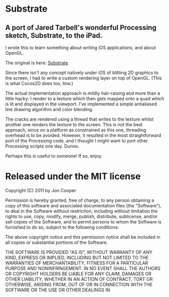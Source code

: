 
# Substrate
## A port of Jared Tarbell's wonderful Processing sketch, Substrate, to the iPad.

I wrote this to learn something about writing iOS applications, and about OpenGL. 

The original is here: [Substrate](http://www.complexification.net/gallery/machines/substrate/).

Since there isn't any concept natively under iOS of blitting 2D graphics to the screen, I had to write a custom rendering layer on top of OpenGL. (This is what Cocos2D does too, btw.)

The actual implementation approach is mildly hair-raising and more than a little hacky: I render to a texture which then gets mapped onto a quad which is lit and displayed in the viewport. I've implemented a simple antialiased line drawing algorithm and color blending. 

The cracks are rendered using a thread that writes to the texture whilst another one renders the texture to the screen. This is not the best approach, since on a platform as constrained as this one, threading overhead is to be avoided. However, it resulted in the most straightforward port of the Processing code, and I thought I might want to port other Processing scripts one day. Dunno.

Perhaps this is useful to someone! If so, enjoy.

# Released under the MIT license

Copyright (C) 2011 by Jon Cooper

Permission is hereby granted, free of charge, to any person obtaining a copy
of this software and associated documentation files (the "Software"), to deal
in the Software without restriction, including without limitation the rights
to use, copy, modify, merge, publish, distribute, sublicense, and/or sell
copies of the Software, and to permit persons to whom the Software is
furnished to do so, subject to the following conditions:

The above copyright notice and this permission notice shall be included in
all copies or substantial portions of the Software.

THE SOFTWARE IS PROVIDED "AS IS", WITHOUT WARRANTY OF ANY KIND, EXPRESS OR
IMPLIED, INCLUDING BUT NOT LIMITED TO THE WARRANTIES OF MERCHANTABILITY,
FITNESS FOR A PARTICULAR PURPOSE AND NONINFRINGEMENT. IN NO EVENT SHALL THE
AUTHORS OR COPYRIGHT HOLDERS BE LIABLE FOR ANY CLAIM, DAMAGES OR OTHER
LIABILITY, WHETHER IN AN ACTION OF CONTRACT, TORT OR OTHERWISE, ARISING FROM,
OUT OF OR IN CONNECTION WITH THE SOFTWARE OR THE USE OR OTHER DEALINGS IN
